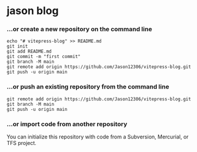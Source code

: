 # jason blog

### …or create a new repository on the command line

```
echo "# vitepress-blog" >> README.md
git init
git add README.md
git commit -m "first commit"
git branch -M main
git remote add origin https://github.com/Jason12306/vitepress-blog.git
git push -u origin main
```

### …or push an existing repository from the command line

```
git remote add origin https://github.com/Jason12306/vitepress-blog.git
git branch -M main
git push -u origin main
```

### …or import code from another repository

You can initialize this repository with code from a Subversion, Mercurial, or TFS project.
